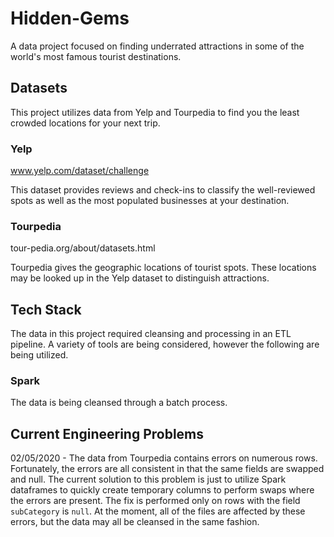 # Hidden-Gems
A data project focused on finding underrated attractions in some of the world's most famous tourist destinations.

## Datasets
This project utilizes data from Yelp and Tourpedia to find you the least crowded locations for your next trip.

### Yelp
www.yelp.com/dataset/challenge

This dataset provides reviews and check-ins to classify the well-reviewed spots as well as the most populated businesses at your destination.

### Tourpedia
tour-pedia.org/about/datasets.html

Tourpedia gives the geographic locations of tourist spots. These locations may be looked up in the Yelp dataset to distinguish attractions.

## Tech Stack
The data in this project required cleansing and processing in an ETL pipeline. A variety of tools are being considered, however the following are being utilized.

### Spark
The data is being cleansed through a batch process.

## Current Engineering Problems
02/05/2020 - The data from Tourpedia contains errors on numerous rows. Fortunately, the errors are all consistent in that the same fields are swapped and null. The current solution to this problem is just to utilize Spark dataframes to quickly create temporary columns to perform swaps where the errors are present. The fix is performed only on rows with the field `subCategory` is `null`. At the moment, all of the files are affected by these errors, but the data may all be cleansed in the same fashion.
